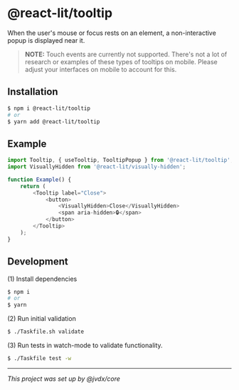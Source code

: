 # @react-lit/tooltip

When the user's mouse or focus rests on an element, a non-interactive popup is
displayed near it.

> **NOTE:** Touch events are currently not supported. There's not a lot of
> research or examples of these types of tooltips on mobile. Please adjust
> your interfaces on mobile to account for this.

## Installation

```bash
$ npm i @react-lit/tooltip
# or
$ yarn add @react-lit/tooltip
```

## Example

```js
import Tooltip, { useTooltip, TooltipPopup } from '@react-lit/tooltip';
import VisuallyHidden from '@react-lit/visually-hidden';

function Example() {
	return (
		<Tooltip label="Close">
			<button>
				<VisuallyHidden>Close</VisuallyHidden>
				<span aria-hidden>🔒</span>
			</button>
		</Tooltip>
	);
}
```

## Development

(1) Install dependencies

```bash
$ npm i
# or
$ yarn
```

(2) Run initial validation

```bash
$ ./Taskfile.sh validate
```

(3) Run tests in watch-mode to validate functionality.

```bash
$ ./Taskfile test -w
```

---

_This project was set up by @jvdx/core_
